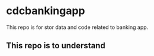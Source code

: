 # cdcbankingapp
This repo is for stor data and code related to banking app.
## This repo is to understand
